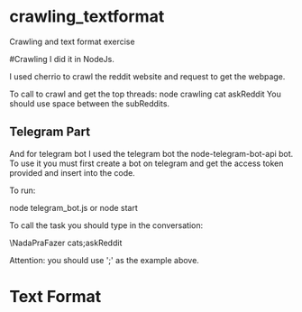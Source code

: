 # crawling_textformat
Crawling and text format exercise

#Crawling
I did it in NodeJs. 

I used cherrio  to crawl the reddit website and request to get the webpage. 

To call to crawl and get the top threads: 
node crawling cat askReddit
You should use space between the subReddits.

## Telegram Part 

And for telegram bot I used the telegram bot the node-telegram-bot-api bot. To use it you must first create a bot on telegram and get the access token provided and insert into the code.

To run:

node telegram_bot.js or node start

To call the task you should type in the conversation:

\NadaPraFazer cats;askReddit

Attention: you should use ';' as the example above.


# Text Format

